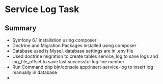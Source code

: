 # Service Log Task

## Summary

- Symfony 6.1 installation using composer
- Doctrine and Migration Packages installed using composer
- Database used is Mysql. database settings are in .env file
- Used doctrine migration to create tables service_log to save logs and log_file_offset to save last successful log line number
- Run Command php bin/console app:insert-service-log to insert log manually in database
- 